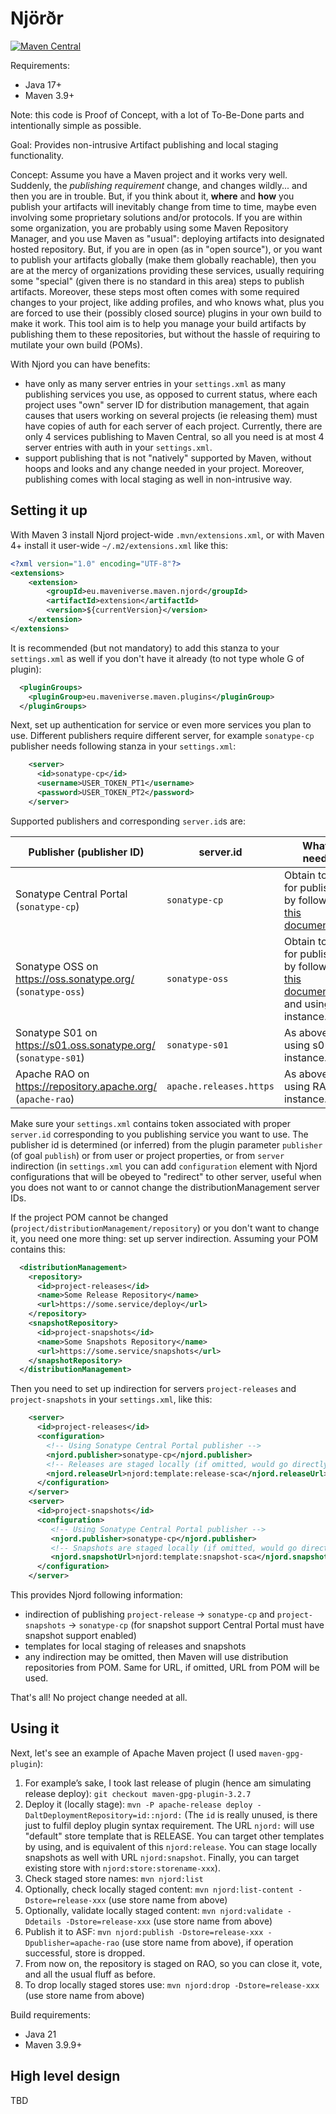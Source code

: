# Njörðr

[![Maven Central](https://img.shields.io/maven-central/v/eu.maveniverse.maven.njord/extension.svg?label=Maven%20Central)](https://search.maven.org/artifact/eu.maveniverse.maven.njord/extension)

Requirements:
* Java 17+
* Maven 3.9+

Note: this code is Proof of Concept, with a lot of To-Be-Done parts and intentionally simple as possible.

Goal: Provides non-intrusive Artifact publishing and local staging functionality.

Concept: Assume you have a Maven project and it works very well. Suddenly, the _publishing requirement_ change, and 
changes wildly... and then you are in trouble. But, if you think about it, **where** and **how** you publish your 
artifacts will inevitably change from time to time, maybe even involving some proprietary solutions and/or protocols.
If you are within some organization, you are probably using some Maven Repository Manager, and you use Maven as "usual":
deploying artifacts into designated hosted repository. But, if you are in open (as in "open source"), or you want to 
publish your artifacts globally (make them globally reachable), then you are at the mercy of organizations providing 
these services, usually requiring some "special" (given there is no standard in this area) steps to publish artifacts.
Moreover, these steps most often comes with some required changes to your project, like adding profiles, and who knows
what, plus you are forced to use their (possibly closed source) plugins in your own build to make it work.
This tool aim is to help you manage your build artifacts by publishing them to these repositories, but without the
hassle of requiring to mutilate your own build (POMs).

With Njord you can have benefits:
* have only as many server entries in your `settings.xml` as many publishing services you use, as opposed to current
  status, where each project uses "own" server ID for distribution management, that again causes that users working
  on several projects (ie releasing them) must have copies of auth for each server of each project. Currently, there
  are only 4 services publishing to Maven Central, so all you need is at most 4 server entries with auth in your `settings.xml`.
* support publishing that is not "natively" supported by Maven, without hoops and looks and any change needed in
  your project. Moreover, publishing comes with local staging as well in non-intrusive way.

## Setting it up

With Maven 3 install Njord project-wide `.mvn/extensions.xml`, or with Maven 4+ install it user-wide `~/.m2/extensions.xml` like this:
```xml
<?xml version="1.0" encoding="UTF-8"?>
<extensions>
    <extension>
        <groupId>eu.maveniverse.maven.njord</groupId>
        <artifactId>extension</artifactId>
        <version>${currentVersion}</version>
    </extension>
</extensions>
```

It is recommended (but not mandatory) to add this stanza to your `settings.xml` as well if you don't have it already 
(to not type whole G of plugin):
```xml
  <pluginGroups>
    <pluginGroup>eu.maveniverse.maven.plugins</pluginGroup>
  </pluginGroups>
```

Next, set up authentication for service or even more services you plan to use. Different publishers require different 
server, for example `sonatype-cp` publisher needs following stanza in your `settings.xml`:

```xml
    <server>
      <id>sonatype-cp</id>
      <username>USER_TOKEN_PT1</username>
      <password>USER_TOKEN_PT2</password>
    </server>
```

Supported publishers and corresponding `server.id`s are:

| Publisher (publisher ID)                                       | server.id               | What is needed                                                                                                                               |
|----------------------------------------------------------------|-------------------------|----------------------------------------------------------------------------------------------------------------------------------------------|
| Sonatype Central Portal (`sonatype-cp`)                        | `sonatype-cp`           | Obtain tokens for publishing by following [this documentation](https://central.sonatype.org/publish/generate-portal-token/).                 |
| Sonatype OSS on https://oss.sonatype.org/ (`sonatype-oss`)     | `sonatype-oss`          | Obtain tokens for publishing by following [this documentation](https://central.sonatype.org/publish/generate-token/) and using OSS instance. |
| Sonatype S01 on https://s01.oss.sonatype.org/ (`sonatype-s01`) | `sonatype-s01`          | As above but using s01 instance.                                                                                                             |
| Apache RAO on https://repository.apache.org/ (`apache-rao`)    | `apache.releases.https` | As above but using RAO instance.                                                                                                             |

Make sure your `settings.xml` contains token associated with proper `server.id` corresponding to you publishing service you want to use.
The publisher id is determined (or inferred) from the plugin parameter `publisher` (of goal `publish`) or from user
or project properties, or from `server` indirection (in `settings.xml` you can add `configuration` element with Njord
configurations that will be obeyed to "redirect" to other server, useful when you does not want to or cannot change
the distributionManagement server IDs.

If the project POM cannot be changed (`project/distributionManagement/repository`) or you don't want to change it, 
you need one more thing: set up server indirection. Assuming your POM contains this:

```xml
  <distributionManagement>
    <repository>
      <id>project-releases</id>
      <name>Some Release Repository</name>
      <url>https://some.service/deploy</url>
    </repository>
    <snapshotRepository>
      <id>project-snapshots</id>
      <name>Some Snapshots Repository</name>
      <url>https://some.service/snapshots</url>
    </snapshotRepository>
  </distributionManagement>
```

Then you need to set up indirection for servers `project-releases` and `project-snapshots` in your `settings.xml`, like this:

```xml
    <server>
      <id>project-releases</id>
      <configuration>
        <!-- Using Sonatype Central Portal publisher -->
        <njord.publisher>sonatype-cp</njord.publisher>
        <!-- Releases are staged locally (if omitted, would go directly to URL as per POM) -->
        <njord.releaseUrl>njord:template:release-sca</njord.releaseUrl>
      </configuration>
    </server>
    <server>
      <id>project-snapshots</id>
      <configuration>
         <!-- Using Sonatype Central Portal publisher -->
         <njord.publisher>sonatype-cp</njord.publisher>
         <!-- Snapshots are staged locally (if omitted, would go directly to URL as per POM) -->
         <njord.snapshotUrl>njord:template:snapshot-sca</njord.snapshotUrl>
      </configuration>
    </server>
```

This provides Njord following information:
* indirection of publishing `project-release` -> `sonatype-cp` and `project-snapshots` -> `sonatype-cp` (for snapshot support Central Portal must have snapshot support enabled)
* templates for local staging of releases and snapshots
* any indirection may be omitted, then Maven will use distribution repositories from POM. Same for URL, if omitted, URL from POM will be used.

That's all! No project change needed at all. 

## Using it

Next, let's see an example of Apache Maven project (I used `maven-gpg-plugin`):

1. For example’s sake, I took last release of plugin (hence am simulating release deploy): `git checkout maven-gpg-plugin-3.2.7`
2. Deploy it (locally stage): `mvn -P apache-release deploy -DaltDeploymentRepository=id::njord:` (The `id` is really unused, is there just to fulfil deploy plugin syntax requirement. The URL `njord:` will use "default" store template that is RELEASE. You can target other templates by using, and is equivalent of this `njord:release`. You can stage locally snapshots as well with URL `njord:snapshot`. Finally, you can target existing store with `njord:store:storename-xxx`).
3. Check staged store names: `mvn njord:list`
4. Optionally, check locally staged content: `mvn njord:list-content -Dstore=release-xxx` (use store name from above)
5. Optionally, validate locally staged content: `mvn njord:validate -Ddetails -Dstore=release-xxx` (use store name from above)
6. Publish it to ASF: `mvn njord:publish -Dstore=release-xxx -Dpublisher=apache-rao` (use store name from above), if operation successful, store is dropped.
7. From now on, the repository is staged on RAO, so you can close it, vote, and all the usual fluff as before.
8. To drop locally staged stores use: `mvn njord:drop -Dstore=release-xxx` (use store name from above)

Build requirements:
* Java 21
* Maven 3.9.9+

## High level design

TBD
